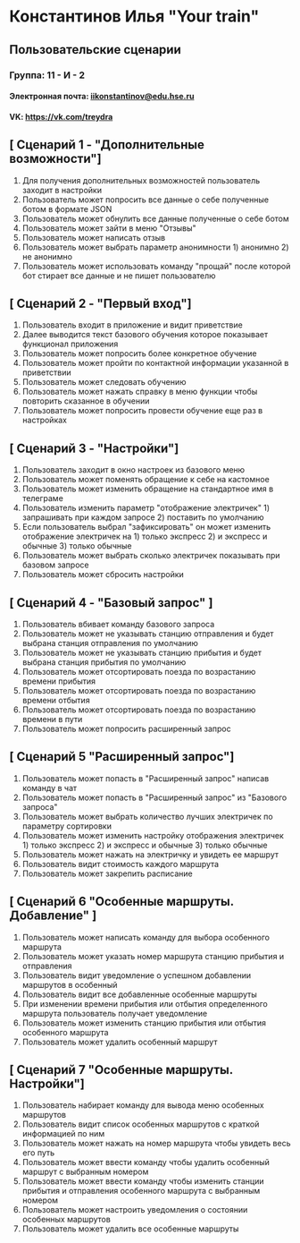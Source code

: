 # Константинов Илья "Your train"
## Пользовательские сценарии

### Группа: 11 - И - 2

#### Электронная почта: iikonstantinov@edu.hse.ru
#### VK: https://vk.com/treydra

## [ Сценарий 1 - "Дополнительные возможности"]
 1. Для получения дополнительных возможностей пользователь заходит в настройки
 2. Пользователь может попросить все данные о себе полученные ботом в формате JSON
 3. Пользователь может обнулить все данные полученные о себе ботом
 4. Пользователь может зайти в меню "Отзывы"
 5. Пользователь может написать отзыв
 6. Пользователь может выбрать параметр анонимности 1) анонимно 2) не анонимно
 7. Пользователь может использовать команду "прощай" после которой бот стирает все данные и не пишет пользователю

## [ Сценарий 2 - "Первый вход"]
 1. Пользователь входит в приложение и видит приветствие
 2. Далее выводится текст базового обучения которое показывает функционал приложения
 3. Пользователь может попросить более конкретное обучение
 4. Пользователь может пройти по контактной информации указанной в приветствии
 5. Пользователь может следовать обучению
 6. Пользователь может нажать справку в меню функции чтобы повторить сказанное в обучении
 7. Пользователь может попросить провести обучение еще раз в настройках

## [ Сценарий 3 - "Настройки"]
 1. Пользователь заходит в окно настроек из базового меню
 2. Пользователь может поменять обращение к себе на кастомное
 3. Пользователь может изменить обращение на стандартное имя в телеграме
 4. Пользователь изменить параметр "отображение электричек" 1) запрашивать при каждом запросе 2) поставить по умолчанию 
 5. Если пользователь выбрал "зафиксировать" он может изменить отображение электричек на 1) только экспресс 2) и экспресс и обычные 3) только обычные
 6. Пользователь может выбрать сколько электричек показывать при базовом запросе
 7. Пользователь может сбросить настройки

## [ Сценарий 4 - "Базовый запрос" ]
 1. Пользователь вбивает команду базового запроса
 2. Пользователь может не указывать станцию отправления и будет выбрана станция отправления по умолчанию
 3. Пользователь может не указывать станцию прибытия и будет выбрана станция прибытия по умолчанию
 4. Пользователь может отсортировать поезда по возрастанию времени прибытия
 5. Пользователь может отсортировать поезда по возрастанию времени отбытия
 6. Пользователь может отсортировать поезда по возрастанию времени в пути
 7. Пользователь может попросить расширенный запрос

## [ Сценарий 5 "Расширенный запрос"]
 1. Пользователь может попасть в "Расширенный запрос" написав команду в чат
 2. Пользователь может попасть в "Расширенный запрос" из "Базового запроса"
 3. Пользователь может выбрать количество лучших электричек по параметру сортировки
 4. Пользователь может изменить настройку отображения электричек 1) только экспресс 2) и экспресс и обычные 3) только обычные
 5. Пользователь может нажать на электричку и увидеть ее маршрут 
 6. Пользователь видит стоимость каждого маршрута
 7. Пользователь может закрепить расписание

## [ Сценарий 6 "Особенные маршруты. Добавление" ]
 1. Пользователь может написать команду для выбора особенного маршрута  
 2. Пользователь может указать номер маршрута станцию прибытия и отправления 
 3. Пользователь видит уведомление о успешном добавлении маршрутов в особенный
 4. Пользователь видит все добавленные особенные маршруты
 5. При изменении времени прибытия или отбытия определенного маршрута пользователь получает уведомление
 6. Пользователь может изменить станцию прибытия или отбытия особенного маршрута
 7. Пользователь может удалить особенный маршрут

## [ Сценарий 7 "Особенные маршруты. Настройки"]
 1. Пользователь набирает команду для вывода меню особенных маршрутов
 2. Пользователь видит список особенных маршрутов с краткой информацией по ним
 3. Пользователь может нажать на номер маршрута чтобы увидеть весь его путь
 4. Пользователь может ввести команду чтобы удалить особенный маршрут с выбранным номером
 5. Пользователь может ввести команду чтобы изменить станции прибытия и отправления особенного маршрута с выбранным номером 
 6. Пользователь может настроить уведомления о состоянии особенных маршрутов
 7. Пользователь может удалить все особенные маршруты 
